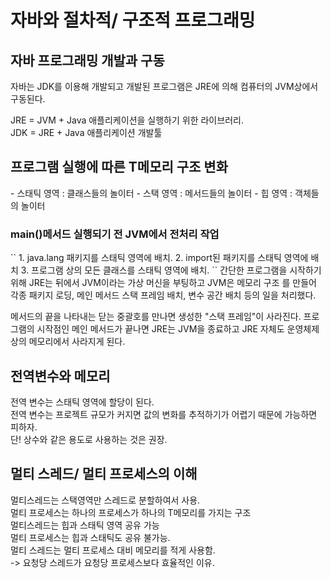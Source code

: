 <h1> 자바와 절차적/ 구조적 프로그래밍 </h1>
<h2> 자바 프로그래밍 개발과 구동</h2>
자바는 JDK를 이용해 개발되고 개발된 프로그램은 JRE에 의해 컴퓨터의 JVM상에서 구동된다.

JRE = JVM + Java 애플리케이션을 실행하기 위한 라이브러리.<br>
JDK = JRE + Java 애플리케이션 개발툴

<h2>프로그램 실행에 따른 T메모리 구조 변화</h2>
- 스태틱 영역 : 클래스들의 놀이터
- 스택 영역 : 메서드들의 놀이터
- 힙 영역 : 객체들의 놀이터

<h3>main()메서드 실행되기 전 JVM에서 전처리 작업</h3>
``
1. java.lang 패키지를 스태틱 영역에 배치.
2. import된 패키지를 스태틱 영역에 배치
3. 프로그램 상의 모든 클래스를 스태틱 영역에 배치.
``
간단한 프로그램을 시작하기 위해 JRE는 뒤에서 JVM이라는 가상 머신을 부팅하고 JVM은 메모리 구조
를 만들어 각종 패키지 로딩, 메인 메서드 스택 프레임 배치, 변수 공간 배치 등의 일을 처리했다.<br>

메서드의 끝을 나타내는 닫는 중괄호를 만나면 생성한 "스택 프레임"이 사라진다.
프로그램의 시작점인 메인 메서드가 끝나면 JRE는 JVM을 종료하고 JRE 자체도 운영체제 상의 메모리에서 사라지게 된다.

<h2> 전역변수와 메모리 </h2>
전역 변수는 스태틱 영역에 할당이 된다.<br>
전역 변수는 프로젝트 규모가 커지면 값의 변화를 추적하기가 어렵기 때문에 가능하면 피하자. <br>
단! 상수와 같은 용도로 사용하는 것은 권장. <br>

<h2> 멀티 스레드/ 멀티 프로세스의 이해 </h2>
멀티스레드는 스택영역만 스레드로 분할하여서 사용. <br>
멀티 프로세스는 하나의 프로세스가 하나의 T메모리를 가지는 구조 <br>
멀티스레드는 힙과 스태틱 영역 공유 가능 <br>
멀티 프로세스는 힙과 스태틱도 공유 불가능. <br>
멀티 스레드는  멀티 프로세스 대비 메모리를 적게 사용함. <br>
-> 요청당 스레드가 요청당 프로세스보다 효율적인 이유.